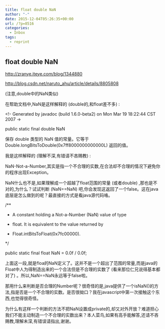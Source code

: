```yaml
---
title: float double NaN
author: "-"
date: 2015-12-04T05:26:35+00:00
url: /?p=8516
categories:
  - Inbox
tags:
  - reprint
---
```

## float double NaN
http://zranye.iteye.com/blog/1344880

http://blog.csdn.net/naruto_ahu/article/details/8805808

(注意,double中的NaN类似)


在帮助文档中,NaN是这样解释的 (double的,和float差不多) : 

<!- Generated by javadoc (build 1.6.0-beta2) on Mon Mar 19 18:22:44 CST 2007 ->

<noscript></noscript>public static final double NaN

保存 double 类型的 NaN 值的常量。它等于 Double.longBitsToDouble(0x7ff8000000000000L) 返回的值。
  
我是这样解释的 (理解不深,有错请不吝赐教) : 
  
NaN-Not-a-Number,其实是指一个不合理的实数,在合法却不合理的情况下避免你的程序出现Exception。
  
NaN什么也不是,如果理解成一个超越了float范围的常量 (或者double) ,那也是不对的,为什么？试试判断 (NaN==NaN) 吧,你会发现这返回了一个false。这在java底层是怎么做到的呢？最直接的方式是看java源代码咯。
  
/**
  
* A constant holding a Not-a-Number (NaN) value of type
  
* float.  It is equivalent to the value returned by
  
* Float.intBitsToFloat(0x7fc00000).
  
*/
  
public static final float NaN = 0.0f / 0.0f;
  
上面这一段,就是floa的NaN定义了。这并不是一个超出了范围的常量,而是java的Float中人为得制造出来的一个合法但是不合理的实数了 (看来那位仁兄说得基本都对了) 。所以,NaN==NaN永远等于false啦。
  
那用什么来判断是否合理的Number呢？很奇怪的是,java提供了一个isNaN()的方法,指是否是一个不合理的实数。是否很拗口？我在javascript中第一次接触这个东西,也觉得很奇怪。
  
为什么有这样一个判断的方法不把NaN设置成private的,却又对外开放？难道担心我们不能主动制造一个不合理的实数出来？本人菜鸟,如果有高手能解答,还请不吝赐教,理解未深,有错误请指出,谢谢。